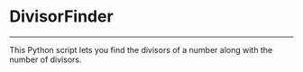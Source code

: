 # DivisorFinder
<hr>
<p>This Python script lets you find the divisors of a number along with the number of divisors.</p>
